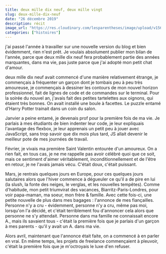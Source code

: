 ```yaml
---
title: deux mille dix neuf, deux mille vingt
slug: deux-mille-dix-neuf
date: "26 décembre 2019"
description: récit
image_url: "https://res.cloudinary.com/lesparentheses/image/upload/v1569002037/test/coworkamping_100.jpg"
categories: ["histoires"]
---
```


j'ai passé l'année à travailler sur une nouvelle version du blog et bien évidemment, rien n'est prêt. Je voulais absolument publier mon bilan de l'année, parce que deux mille dix neuf fera probablement partie des années marquantes, dans ma vie, pas juste parce que j'ai adopté mon petit chat d'amour.

deux mille dix neuf avait commencé d'une manière relativement étrange, je commençais à fréquenter un garçon dont je tombais peu à peu très amoureuse, je commençais à dessiner les contours de mon nouvel horizon professionnel, fait de lignes de code et de commandes sur le terminal. Pour la soirée du nouvel an, j'avais fait des petites tartelettes aux oignons, qui étaient très bonnes. On avait installé une boule à facettes. Le puzzle entamé d'Harry Potter trainait dans un coin du salon.

Janvier a peine entamé, je devenais prof pour la première fois de ma vie. Je parlais à mes étudiants de bien indenter leur code, je leur expliquais l'avantage des flexbox, je leur apprenais un petit peu à jouer avec JavaScript, sans trop savoir que dix mois plus tard, JS allait devenir le meilleur pote de mes journées de travail.

Février, je vivais ma première Saint Valentin entourée d'un amoureux. On a rien fait, en tous cas, je ne me rappelle pas avoir célébré quoi que ce soit, mais ce sentiment d'aimer véritablement, inconditionnellement et de l'être en retour, je ne l'avais jamais vécu. C'était doux, c'était puissant.

Mars, je rentrais quelques jours en Europe, pour ces quelques jours salutaires alors que l'hiver commence à dégueuler ce qu'il a de pire en lui (la slush, la fonte des neiges, le verglas, et les nouvelles tempêtes). Comme d'habitude, mon petit triumvirat des vacances, Biarritz-Paris-Londres, pour voir papa-maman, ma soeur, mon frère & famille. Avec cette fois-ci, une petite nouvelle de plus dans mes bagages : l'annonce de mes fiançailles. Personne n'y a cru - évidemment, personne n'y a cru, même pas moi, lorsqu'on l'a décidé, et c'était terriblement fou d'annoncer cela alors que personne ne s'y attendait. Personne dans ma famille ne connaissait encore A., mais ils savaient tous - c'était la première fois que je parlais d'un garçon à mes parents - qu'il y avait un A. dans ma vie.

Alors avril, maintenant que l'annonce était faite, on a commencé à en parler en vrai. En même temps, les projets de freelance commençaient à pleuvoir, c'était la première fois que je m'octroyais le luxe d'en refuser.

